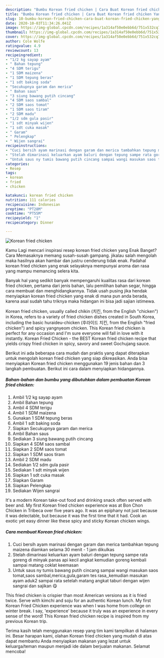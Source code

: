 ```yaml
---
description: "Bumbu Korean fried chicken | Cara Buat Korean fried chicken Yang Lezat"
title: "Bumbu Korean fried chicken | Cara Buat Korean fried chicken Yang Lezat"
slug: 10-bumbu-korean-fried-chicken-cara-buat-korean-fried-chicken-yang-lezat
date: 2020-10-03T11:34:26.041Z
image: https://img-global.cpcdn.com/recipes/1a314af50e0ebb6d/751x532cq70/korean-fried-chicken-foto-resep-utama.jpg
thumbnail: https://img-global.cpcdn.com/recipes/1a314af50e0ebb6d/751x532cq70/korean-fried-chicken-foto-resep-utama.jpg
cover: https://img-global.cpcdn.com/recipes/1a314af50e0ebb6d/751x532cq70/korean-fried-chicken-foto-resep-utama.jpg
author: Cole Wolfe
ratingvalue: 4.9
reviewcount: 13
recipeingredient:
- "1/2 kg sayap ayam"
- " Bahan tepung"
- "4 SDM terigu"
- "1 SDM maizena"
- "1 SDM tepung beras"
- "1 sdt baking soda"
- "Secukupnya garam dan merica"
- " Bahan saus"
- "3 siung bawang putih cincang"
- "4 SDM saos sambal"
- "2 SDM saos tomat"
- "1 SDM saos tiram"
- "2 SDM madu"
- "1/2 sdm gula pasir"
- "1 sdt minyak wijen"
- "1 sdt cuka masak"
- " Garam"
- " Pelengkap"
- " Wijen sangrai"
recipeinstructions:
- "Cuci bersih ayam marinasi dengan garam dan merica tambahkan tepung maizena diamkan selama 30 menit - 1 jam dikulkas"
- "Stelah dimarinasi keluarkan ayam baluri dengan tepung sampe rata goreng di minyak panas api kecil angkat kemudian goreng kembali sampai matang coklat keemasan"
- "Untuk saus ny tumis bawang putih cincang sampai wangi masukan saos tomat,saos sambal,merica,gula,garam tes rasa,,kemudian masukan ayam aduk2 sampai rata setelah matang angkat taburi dengan wijen sangrai dan sajikan 😋"
categories:
- Resep
tags:
- korean
- fried
- chicken

katakunci: korean fried chicken 
nutrition: 111 calories
recipecuisine: Indonesian
preptime: "PT28M"
cooktime: "PT55M"
recipeyield: "1"
recipecategory: Dinner

---
```



![Korean fried chicken](https://img-global.cpcdn.com/recipes/1a314af50e0ebb6d/751x532cq70/korean-fried-chicken-foto-resep-utama.jpg)

Kamu Lagi mencari inspirasi resep korean fried chicken yang Enak Banget? Cara Memasaknya memang susah-susah gampang. jikalau salah mengolah maka hasilnya akan hambar dan justru cenderung tidak enak. Padahal korean fried chicken yang enak selayaknya mempunyai aroma dan rasa yang mampu memancing selera kita.

Banyak hal yang sedikit banyak mempengaruhi kualitas rasa dari korean fried chicken, pertama dari jenis bahan, lalu pemilihan bahan segar, hingga cara membuat dan menghidangkannya. Tidak usah pusing jika hendak menyiapkan korean fried chicken yang enak di mana pun anda berada, karena asal sudah tahu triknya maka hidangan ini bisa jadi sajian istimewa.

Korean fried chicken, usually called chikin (치킨, from the English &#34;chicken&#34;) in Korea, refers to a variety of fried chicken dishes created in South Korea, including the basic huraideu-chicken (후라이드 치킨, from the English &#34;fried chicken&#34;) and spicy yangnyeom chicken. This Korean fried chicken is perfect for any occasion and I&#39;m sure everyone will fall in love with it instantly. Korean Fried Chicken - the BEST Korean fried chicken recipe that yields crispy fried chicken in spicy, savory and sweet Gochujang sauce.


Berikut ini ada beberapa cara mudah dan praktis yang dapat diterapkan untuk mengolah korean fried chicken yang siap dikreasikan. Anda bisa menyiapkan Korean fried chicken menggunakan 19 jenis bahan dan 3 langkah pembuatan. Berikut ini cara dalam menyiapkan hidangannya.

<!--inarticleads1-->

##### Bahan-bahan dan bumbu yang dibutuhkan dalam pembuatan Korean fried chicken:

1. Ambil 1/2 kg sayap ayam
1. Ambil  Bahan tepung
1. Ambil 4 SDM terigu
1. Ambil 1 SDM maizena
1. Gunakan 1 SDM tepung beras
1. Ambil 1 sdt baking soda
1. Siapkan Secukupnya garam dan merica
1. Ambil  Bahan saus
1. Sediakan 3 siung bawang putih cincang
1. Siapkan 4 SDM saos sambal
1. Siapkan 2 SDM saos tomat
1. Siapkan 1 SDM saos tiram
1. Ambil 2 SDM madu
1. Sediakan 1/2 sdm gula pasir
1. Sediakan 1 sdt minyak wijen
1. Siapkan 1 sdt cuka masak
1. Siapkan  Garam
1. Siapkan  Pelengkap
1. Sediakan  Wijen sangrai


It&#39;s a modern Korean take-out food and drinking snack often served with beer and. My first Korean fried chicken experience was at Bon Chon Chicken in Tribeca over five years ago. It was an epiphany not just because it was delectable, but because it was the first time that it had. Cook an exotic yet easy dinner like these spicy and sticky Korean chicken wings. 

<!--inarticleads2-->

##### Cara membuat Korean fried chicken:

1. Cuci bersih ayam marinasi dengan garam dan merica tambahkan tepung maizena diamkan selama 30 menit - 1 jam dikulkas
1. Stelah dimarinasi keluarkan ayam baluri dengan tepung sampe rata goreng di minyak panas api kecil angkat kemudian goreng kembali sampai matang coklat keemasan
1. Untuk saus ny tumis bawang putih cincang sampai wangi masukan saos tomat,saos sambal,merica,gula,garam tes rasa,,kemudian masukan ayam aduk2 sampai rata setelah matang angkat taburi dengan wijen sangrai dan sajikan 😋


This fried chicken is crispier than most American versions as it is fried twice. Serve with kimchi and soju for an authentic Korean lunch. My first Korean Fried Chicken experience was when I was home from college on winter break. I say, &#39;experience&#39; because it truly was an experience in every sense of the word! This Korean fried chicken recipe is inspired from my previous Korean trip. 

Terima kasih telah menggunakan resep yang tim kami tampilkan di halaman ini. Besar harapan kami, olahan Korean fried chicken yang mudah di atas dapat membantu Anda menyiapkan makanan yang lezat untuk keluarga/teman maupun menjadi ide dalam berjualan makanan. Selamat mencoba!
